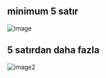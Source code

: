 ## minimum 5 satır

![image](https://user-images.githubusercontent.com/61208397/180648599-8ba55574-f8d2-4b8c-8ead-e3743922813a.png)

## 5 satırdan daha fazla

![image2](https://user-images.githubusercontent.com/61208397/180648674-5cb42f36-b924-4956-8597-5a7f87907a0a.png)

